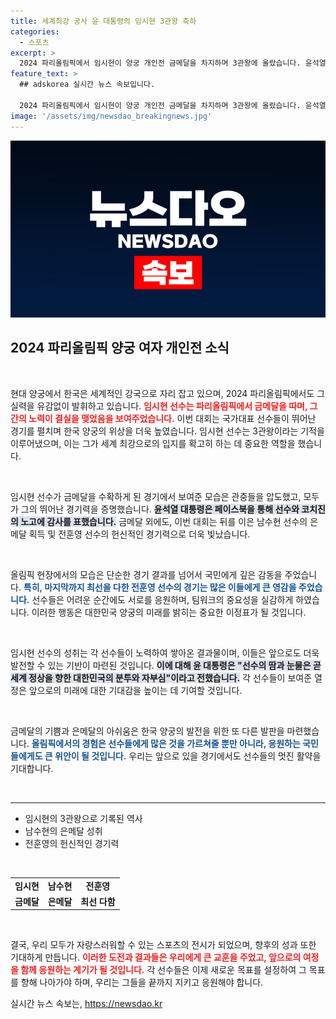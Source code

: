 ```yaml
---
title: 세계최강 궁사 윤 대통령의 임시현 3관왕 축하
categories:
  - 스포츠
excerpt: >
  2024 파리올림픽에서 임시현이 양궁 개인전 금메달을 차지하며 3관왕에 올랐습니다. 윤석열 대통령은 그녀의 압도적인 경기력에 감탄하며 동료 선수들에게도 격려의 메시지를 전했습니다. 세계 무대에서 보여준 한국 선수들의 위대한 열정을 확인하세요!
feature_text: >
  ## adskorea 실시간 뉴스 속보입니다.

  2024 파리올림픽에서 임시현이 양궁 개인전 금메달을 차지하며 3관왕에 올랐습니다. 윤석열 대통령은 그녀의 압도적인 경기력에 감탄하며 동료 선수들에게도 격려의 메시지를 전했습니다. 세계 무대에서 보여준 한국 선수들의 위대한 열정을 확인하세요!
image: '/assets/img/newsdao_breakingnews.jpg'
---
```


<p><img src="/assets/img/newsdao_breakingnews.jpg" alt="adskorea 속보" /></p>

<h2 data-ke-size="size26">2024 파리올림픽 양궁 여자 개인전 소식</h2>

<p data-ke-size="size16">&nbsp;</p>  

<p>현대 양궁에서 한국은 세계적인 강국으로 자리 잡고 있으며, 2024 파리올림픽에서도 그 실력을 유감없이 발휘하고 있습니다. <b><span style="color: #ee2323;">임시현 선수는 파리올림픽에서 금메달을 따며, 그간의 노력이 결실을 맺었음을 보여주었습니다.</span></b> 이번 대회는 국가대표 선수들이 뛰어난 경기를 펼치며 한국 양궁의 위상을 더욱 높였습니다. 임시현 선수는 3관왕이라는 기적을 이루어냈으며, 이는 그가 세계 최강으로의 입지를 확고히 하는 데 중요한 역할을 했습니다. </p>

<p data-ke-size="size16">&nbsp;</p> 

<p>임시현 선수가 금메달을 수확하게 된 경기에서 보여준 모습은 관중들을 압도했고, 모두가 그의 뛰어난 경기력을 증명했습니다. <b><span style="background-color: #21538527;">윤석열 대통령은 페이스북을 통해 선수와 코치진의 노고에 감사를 표했습니다.</span></b> 금메달 외에도, 이번 대회는 뒤를 이은 남수현 선수의 은메달 획득 및 전훈영 선수의 헌신적인 경기력으로 더욱 빛났습니다. </p>

<p data-ke-size="size16">&nbsp;</p> 

<p>올림픽 현장에서의 모습은 단순한 경기 결과를 넘어서 국민에게 깊은 감동을 주었습니다. <b><span style="color: #1a5490;">특히, 마지막까지 최선을 다한 전훈영 선수의 경기는 많은 이들에게 큰 영감을 주었습니다.</span></b> 선수들은 어려운 순간에도 서로를 응원하며, 팀워크의 중요성을 실감하게 하였습니다. 이러한 행동은 대한민국 양궁의 미래를 밝히는 중요한 이정표가 될 것입니다. </p>

<p data-ke-size="size16">&nbsp;</p> 

<p>임시현 선수의 성취는 각 선수들이 노력하여 쌓아온 결과물이며, 이들은 앞으로도 더욱 발전할 수 있는 기반이 마련된 것입니다. <b><span style="background-color: #21538527;">이에 대해 윤 대통령은 "선수의 땀과 눈물은 곧 세계 정상을 향한 대한민국의 분투와 자부심"이라고 전했습니다.</span></b> 각 선수들이 보여준 열정은 앞으로의 미래에 대한 기대감을 높이는 데 기여할 것입니다.</p>

<p data-ke-size="size16">&nbsp;</p> 

<p>금메달의 기쁨과 은메달의 아쉬움은 한국 양궁의 발전을 위한 또 다른 발판을 마련했습니다. <b><span style="color: #1a5490;">올림픽에서의 경험은 선수들에게 많은 것을 가르쳐줄 뿐만 아니라, 응원하는 국민들에게도 큰 위안이 될 것입니다.</span></b> 우리는 앞으로 있을 경기에서도 선수들의 멋진 활약을 기대합니다. </p>

<p data-ke-size="size16">&nbsp;</p>   

<hr>

<ul>
    <li>임시현의 3관왕으로 기록된 역사</li>
    <li>남수현의 은메달 성취</li>
    <li>전훈영의 헌신적인 경기력</li>
</ul>

<p><br></p>

<table>
    <tr>
        <td style="text-align: center; height: 17px;"><b>임시현</b></td>
        <td style="text-align: center; height: 17px;"><b>남수현</b></td>
        <td style="text-align: center; height: 17px;"><b>전훈영</b></td>
    </tr>
    <tr>
        <td style="text-align: center; height: 17px;"><b>금메달</b></td>
        <td style="text-align: center; height: 17px;"><b>은메달</b></td>
        <td style="text-align: center; height: 17px;"><b>최선 다함</b></td>
    </tr>
</table>

<p data-ke-size="size16">&nbsp;</p> 

<p>결국, 우리 모두가 자랑스러워할 수 있는 스포츠의 전시가 되었으며, 향후의 성과 또한 기대하게 만듭니다. <b><span style="color: #ee2323;">이러한 도전과 결과들은 우리에게 큰 교훈을 주었고, 앞으로의 여정을 함께 응원하는 계기가 될 것입니다.</span></b> 각 선수들은 이제 새로운 목표를 설정하여 그 목표를 향해 나아가야 하며, 우리는 그들을 끝까지 지키고 응원해야 합니다.</p>
실시간 뉴스 속보는, <a href="https://newsdao.kr" rel="dofollow">https://newsdao.kr</a>


